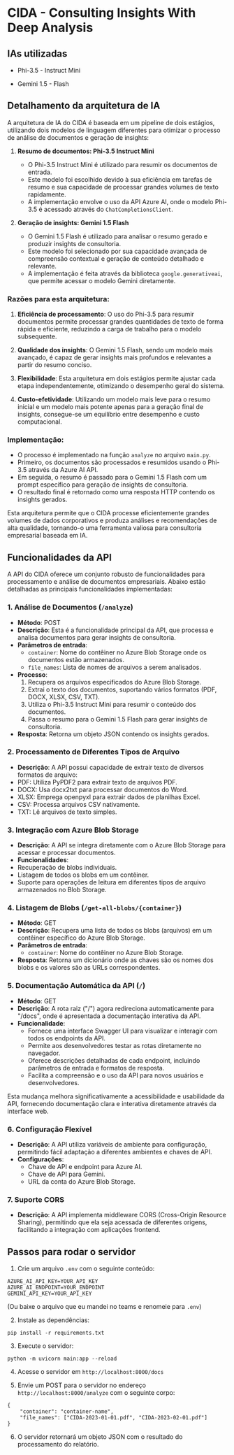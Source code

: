 # CIDA - Consulting Insights With Deep Analysis

## IAs utilizadas

- Phi-3.5 - Instruct Mini

- Gemini 1.5 - Flash

## Detalhamento da arquitetura de IA

A arquitetura de IA do CIDA é baseada em um pipeline de dois estágios, utilizando dois modelos de linguagem diferentes para otimizar o processo de análise de documentos e geração de insights:

1. **Resumo de documentos: Phi-3.5 Instruct Mini**
   - O Phi-3.5 Instruct Mini é utilizado para resumir os documentos de entrada.
   - Este modelo foi escolhido devido à sua eficiência em tarefas de resumo e sua capacidade de processar grandes volumes de texto rapidamente.
   - A implementação envolve o uso da API Azure AI, onde o modelo Phi-3.5 é acessado através do `ChatCompletionsClient`.

2. **Geração de insights: Gemini 1.5 Flash**
   - O Gemini 1.5 Flash é utilizado para analisar o resumo gerado e produzir insights de consultoria.
   - Este modelo foi selecionado por sua capacidade avançada de compreensão contextual e geração de conteúdo detalhado e relevante.
   - A implementação é feita através da biblioteca `google.generativeai`, que permite acessar o modelo Gemini diretamente.

### Razões para esta arquitetura:

1. **Eficiência de processamento**: O uso do Phi-3.5 para resumir documentos permite processar grandes quantidades de texto de forma rápida e eficiente, reduzindo a carga de trabalho para o modelo subsequente.

2. **Qualidade dos insights**: O Gemini 1.5 Flash, sendo um modelo mais avançado, é capaz de gerar insights mais profundos e relevantes a partir do resumo conciso.

3. **Flexibilidade**: Esta arquitetura em dois estágios permite ajustar cada etapa independentemente, otimizando o desempenho geral do sistema.

4. **Custo-efetividade**: Utilizando um modelo mais leve para o resumo inicial e um modelo mais potente apenas para a geração final de insights, consegue-se um equilíbrio entre desempenho e custo computacional.

### Implementação:

- O processo é implementado na função `analyze` no arquivo `main.py`.
- Primeiro, os documentos são processados e resumidos usando o Phi-3.5 através da Azure AI API.
- Em seguida, o resumo é passado para o Gemini 1.5 Flash com um prompt específico para geração de insights de consultoria.
- O resultado final é retornado como uma resposta HTTP contendo os insights gerados.

Esta arquitetura permite que o CIDA processe eficientemente grandes volumes de dados corporativos e produza análises e recomendações de alta qualidade, tornando-o uma ferramenta valiosa para consultoria empresarial baseada em IA.


## Funcionalidades da API

A API do CIDA oferece um conjunto robusto de funcionalidades para processamento e análise de documentos empresariais. Abaixo estão detalhadas as principais funcionalidades implementadas:

### 1. Análise de Documentos (`/analyze`)

- **Método**: POST
- **Descrição**: Esta é a funcionalidade principal da API, que processa e analisa documentos para gerar insights de consultoria.
- **Parâmetros de entrada**:
  - `container`: Nome do contêiner no Azure Blob Storage onde os documentos estão armazenados.
  - `file_names`: Lista de nomes de arquivos a serem analisados.
- **Processo**:
  1. Recupera os arquivos especificados do Azure Blob Storage.
  2. Extrai o texto dos documentos, suportando vários formatos (PDF, DOCX, XLSX, CSV, TXT).
  3. Utiliza o Phi-3.5 Instruct Mini para resumir o conteúdo dos documentos.
  4. Passa o resumo para o Gemini 1.5 Flash para gerar insights de consultoria.
- **Resposta**: Retorna um objeto JSON contendo os insights gerados.

### 2. Processamento de Diferentes Tipos de Arquivo

- **Descrição**: A API possui capacidade de extrair texto de diversos formatos de arquivo:
- PDF: Utiliza PyPDF2 para extrair texto de arquivos PDF.
- DOCX: Usa docx2txt para processar documentos do Word.
- XLSX: Emprega openpyxl para extrair dados de planilhas Excel.
- CSV: Processa arquivos CSV nativamente.
- TXT: Lê arquivos de texto simples.

### 3. Integração com Azure Blob Storage

- **Descrição**: A API se integra diretamente com o Azure Blob Storage para acessar e processar documentos.
- **Funcionalidades**:
- Recuperação de blobs individuais.
- Listagem de todos os blobs em um contêiner.
- Suporte para operações de leitura em diferentes tipos de arquivo armazenados no Blob Storage.

### 4. Listagem de Blobs (`/get-all-blobs/{container}`)

- **Método**: GET
- **Descrição**: Recupera uma lista de todos os blobs (arquivos) em um contêiner específico do Azure Blob Storage.
- **Parâmetros de entrada**:
  - `container`: Nome do contêiner no Azure Blob Storage.
- **Resposta**: Retorna um dicionário onde as chaves são os nomes dos blobs e os valores são as URLs correspondentes.

### 5. Documentação Automática da API (`/`)

- **Método**: GET
- **Descrição**: A rota raiz ("/") agora redireciona automaticamente para "/docs", onde é apresentada a documentação interativa da API.
- **Funcionalidade**:
  - Fornece uma interface Swagger UI para visualizar e interagir com todos os endpoints da API.
  - Permite aos desenvolvedores testar as rotas diretamente no navegador.
  - Oferece descrições detalhadas de cada endpoint, incluindo parâmetros de entrada e formatos de resposta.
  - Facilita a compreensão e o uso da API para novos usuários e desenvolvedores.

Esta mudança melhora significativamente a acessibilidade e usabilidade da API, fornecendo documentação clara e interativa diretamente através da interface web.

### 6. Configuração Flexível

- **Descrição**: A API utiliza variáveis de ambiente para configuração, permitindo fácil adaptação a diferentes ambientes e chaves de API.
- **Configurações**:
  - Chave de API e endpoint para Azure AI.
  - Chave de API para Gemini.
  - URL da conta do Azure Blob Storage.

### 7. Suporte CORS

- **Descrição**: A API implementa middleware CORS (Cross-Origin Resource Sharing), permitindo que ela seja acessada de diferentes origens, facilitando a integração com aplicações frontend.

## Passos para rodar o servidor

1. Crie um arquivo `.env` com o seguinte conteúdo:

```
AZURE_AI_API_KEY=YOUR_API_KEY
AZURE_AI_ENDPOINT=YOUR_ENDPOINT
GEMINI_API_KEY=YOUR_API_KEY
```
(Ou baixe o arquivo que eu mandei no teams e renomeie para `.env`)

2. Instale as dependências:

```
pip install -r requirements.txt
```

3. Execute o servidor:

```
python -m uvicorn main:app --reload
```

4. Acesse o servidor em `http://localhost:8000/docs`

5. Envie um POST para o servidor no endereço `http://localhost:8000/analyze` com o seguinte corpo:

```
{
    "container": "container-name",
    "file_names": ["CIDA-2023-01-01.pdf", "CIDA-2023-02-01.pdf"]
}
```

6. O servidor retornará um objeto JSON com o resultado do processamento do relatório.

